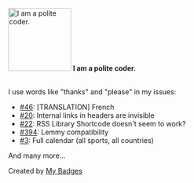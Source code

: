 <img src="https://my-badges.github.io/my-badges/polite-coder.png" alt="I am a polite coder." title="I am a polite coder." width="128">
<strong>I am a polite coder.</strong>
<br><br>

I use words like "thanks" and "please" in my issues:

- <a href="https://github.com/cv-project-app/common-voice-app/issues/46">#46</a>: [TRANSLATION] French
- <a href="https://github.com/Emrie-Candera/Bubble-Space-Theme/issues/20">#20</a>: Internal links in headers are invisible
- <a href="https://github.com/ylefebvre/link-library/issues/22">#22</a>: RSS Library Shortcode doesn't seem to work?
- <a href="https://github.com/Automattic/wordpress-activitypub/issues/394">#394</a>: Lemmy compatibility
- <a href="https://github.com/fabrice404/olympics-calendar/issues/3">#3</a>: Full calendar (all sports, all countries)

 And many more...


Created by <a href="https://github.com/my-badges/my-badges">My Badges</a>